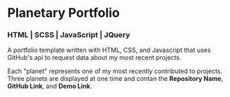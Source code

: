 # Planetary Portfolio
### HTML | SCSS | JavaScript | JQuery
A portfolio template written with HTML, CSS, and Javascript that uses GitHub's api to request data about my most recent projects.

Each "planet" represents one of my most recently contributed to projects. Three planets are displayed at one time and contan the **Repository Name**, **GitHub Link**, and **Demo Link**.
